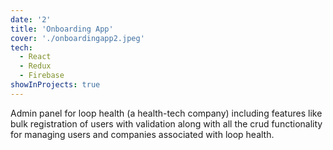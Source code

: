 ```yaml
---
date: '2'
title: 'Onboarding App'
cover: './onboardingapp2.jpeg'
tech:
  - React
  - Redux
  - Firebase
showInProjects: true
---
```


Admin panel for loop health (a health-tech company) including features like bulk registration of users with validation along with all the crud functionality for managing users and companies associated with loop health.
